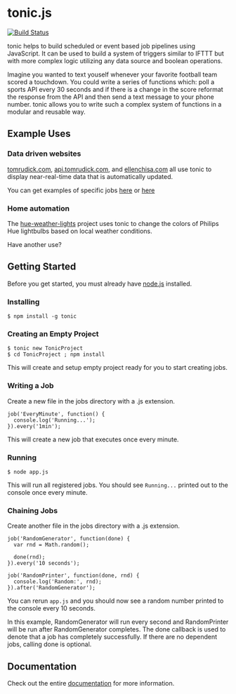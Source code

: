 tonic.js
=======

[![Build Status](https://travis-ci.org/tmrudick/tonic.png?branch=master)](https://travis-ci.org/tmrudick/tonic)

tonic helps to build scheduled or event based job pipelines using JavaScript. It can be used to build a system of triggers similar to IFTTT but with more complex logic utilizing any data source and boolean operations.

Imagine you wanted to text youself whenever your favorite football team scored a touchdown. You could write a series of functions which: poll a sports API every 30 seconds and if there is a change in the score reformat the response from the API and then send a text message to your phone number. tonic allows you to write such a complex system of functions in a modular and reusable way.

Example Uses
------------

### Data driven websites

[tomrudick.com](http://tomrudick.com), [api.tomrudick.com](http://api.tomrudick.com), and [ellenchisa.com](http://ellenchisa.com) all use tonic to display near-real-time data that is automatically updated.

You can get examples of specific jobs [here](https://github.com/tmrudick/tomrudick.com/tree/master/jobs) or [here](https://github.com/ellenchisa/website/tree/master/jobs)

### Home automation

The [hue-weather-lights](https://github.com/tmrudick/hue-weather-lights) project uses tonic to change the colors of Philips Hue lightbulbs based on local weather conditions.

Have another use?

Getting Started
---------------

Before you get started, you must already have [node.js](http://nodejs.org) installed.

### Installing

    $ npm install -g tonic

### Creating an Empty Project

    $ tonic new TonicProject
    $ cd TonicProject ; npm install

This will create and setup empty project ready for you to start creating jobs.

### Writing a Job

Create a new file in the jobs directory with a .js extension.

    job('EveryMinute', function() {
      console.log('Running...');
    }).every('1min');

This will create a new job that executes once every minute.

### Running

    $ node app.js

This will run all registered jobs. You should see `Running...` printed out to the console once every minute.

### Chaining Jobs

Create another file in the jobs directory with a .js extension.

    job('RandomGenerator', function(done) {
      var rnd = Math.random();

      done(rnd);
    }).every('10 seconds');

    job('RandomPrinter', function(done, rnd) {
      console.log('Random:', rnd);
    }).after('RandomGenerator');

You can rerun `app.js` and you should now see a random number printed to the console every 10 seconds.

In this example, RandomGenerator will run every second and RandomPrinter will be run after RandomGenerator completes. The done callback is used to denote that a job has completely successfully. If there are no dependent jobs, calling done is optional.

Documentation
-------------

Check out the entire [documentation](http://tonicjs.org/docs) for more information.
